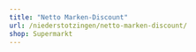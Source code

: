 ```yaml
---
title: "Netto Marken-Discount"
url: /niederstotzingen/netto-marken-discount/
shop: Supermarkt
---
```

